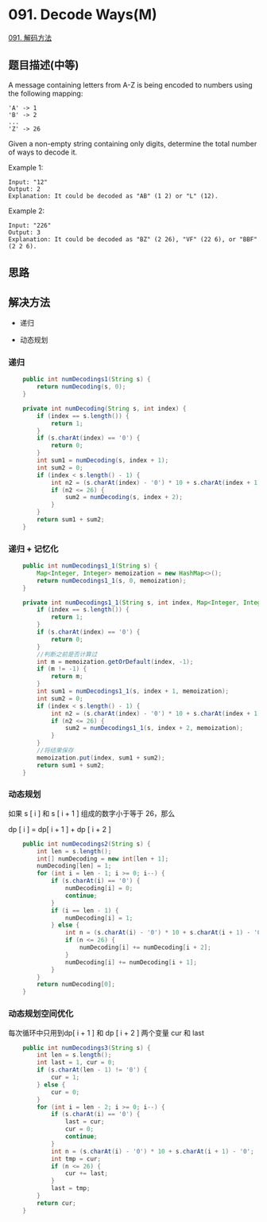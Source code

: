 # 091. Decode Ways(M)
[091. 解码方法](https://leetcode-cn.com/problems/decode-ways/)

## 题目描述(中等)

A message containing letters from A-Z is being encoded to numbers using the following mapping:
```
'A' -> 1
'B' -> 2
...
'Z' -> 26
```
Given a non-empty string containing only digits, determine the total number of ways to decode it.

Example 1:
```
Input: "12"
Output: 2
Explanation: It could be decoded as "AB" (1 2) or "L" (12).
```
Example 2:
```
Input: "226"
Output: 3
Explanation: It could be decoded as "BZ" (2 26), "VF" (22 6), or "BBF" (2 2 6).
```

## 思路

## 解决方法

- 递归

- 动态规划

### 递归


```java
    public int numDecodings1(String s) {
        return numDecoding(s, 0);
    }

    private int numDecoding(String s, int index) {
        if (index == s.length()) {
            return 1;
        }
        if (s.charAt(index) == '0') {
            return 0;
        }
        int sum1 = numDecoding(s, index + 1);
        int sum2 = 0;
        if (index < s.length() - 1) {
            int n2 = (s.charAt(index) - '0') * 10 + s.charAt(index + 1) - '0';
            if (n2 <= 26) {
                sum2 = numDecoding(s, index + 2);
            }
        }
        return sum1 + sum2;
    }
```

### 递归 + 记忆化

```java
    public int numDecodings1_1(String s) {
        Map<Integer, Integer> memoization = new HashMap<>();
        return numDecodings1_1(s, 0, memoization);
    }

    private int numDecodings1_1(String s, int index, Map<Integer, Integer> memoization) {
        if (index == s.length()) {
            return 1;
        }
        if (s.charAt(index) == '0') {
            return 0;
        }
        //判断之前是否计算过
        int m = memoization.getOrDefault(index, -1);
        if (m != -1) {
            return m;
        }
        int sum1 = numDecodings1_1(s, index + 1, memoization);
        int sum2 = 0;
        if (index < s.length() - 1) {
            int n2 = (s.charAt(index) - '0') * 10 + s.charAt(index + 1) - '0';
            if (n2 <= 26) {
                sum2 = numDecodings1_1(s, index + 2, memoization);
            }
        }
        //将结果保存
        memoization.put(index, sum1 + sum2);
        return sum1 + sum2;
    }
```


### 动态规划

如果 s [ i ] 和 s [ i + 1 ] 组成的数字小于等于 26，那么

dp [ i ] = dp[ i + 1 ] + dp [ i + 2 ]

```java
    public int numDecodings2(String s) {
        int len = s.length();
        int[] numDecoding = new int[len + 1];
        numDecoding[len] = 1;
        for (int i = len - 1; i >= 0; i--) {
            if (s.charAt(i) == '0') {
                numDecoding[i] = 0;
                continue;
            }
            if (i == len - 1) {
                numDecoding[i] = 1;
            } else {
                int n = (s.charAt(i) - '0') * 10 + s.charAt(i + 1) - '0';
                if (n <= 26) {
                    numDecoding[i] += numDecoding[i + 2];
                }
                numDecoding[i] += numDecoding[i + 1];
            }
        }
        return numDecoding[0];
    }

```
### 动态规划空间优化

每次循环中只用到dp[ i + 1 ] 和 dp [ i + 2 ]
两个变量 cur 和 last


```java
    public int numDecodings3(String s) {
        int len = s.length();
        int last = 1, cur = 0;
        if (s.charAt(len - 1) != '0') {
            cur = 1;
        } else {
            cur = 0;
        }
        for (int i = len - 2; i >= 0; i--) {
            if (s.charAt(i) == '0') {
                last = cur;
                cur = 0;
                continue;
            }
            int n = (s.charAt(i) - '0') * 10 + s.charAt(i + 1) - '0';
            int tmp = cur;
            if (n <= 26) {
                cur += last;
            }
            last = tmp;
        }
        return cur;
    }
```